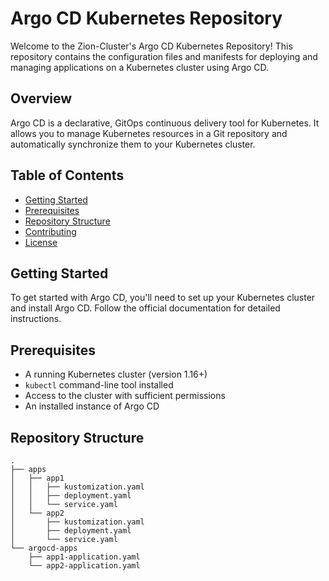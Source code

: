 # Argo CD Kubernetes Repository

Welcome to the Zion-Cluster's Argo CD Kubernetes Repository! This repository contains the configuration files and manifests for deploying and managing applications on a Kubernetes cluster using Argo CD.

## Overview

Argo CD is a declarative, GitOps continuous delivery tool for Kubernetes. It allows you to manage Kubernetes resources in a Git repository and automatically synchronize them to your Kubernetes cluster.

## Table of Contents

- [Getting Started](#getting-started)
- [Prerequisites](#prerequisites)
- [Repository Structure](#repository-structure)
- [Contributing](#contributing)
- [License](#license)

## Getting Started

To get started with Argo CD, you'll need to set up your Kubernetes cluster and install Argo CD. Follow the official documentation for detailed instructions.

## Prerequisites

- A running Kubernetes cluster (version 1.16+)
- `kubectl` command-line tool installed
- Access to the cluster with sufficient permissions
- An installed instance of Argo CD

## Repository Structure

```plaintext
.
├── apps
│   ├── app1
│   │   ├── kustomization.yaml
│   │   ├── deployment.yaml
│   │   └── service.yaml
│   └── app2
│       ├── kustomization.yaml
│       ├── deployment.yaml
│       └── service.yaml
└── argocd-apps
    ├── app1-application.yaml
    └── app2-application.yaml
